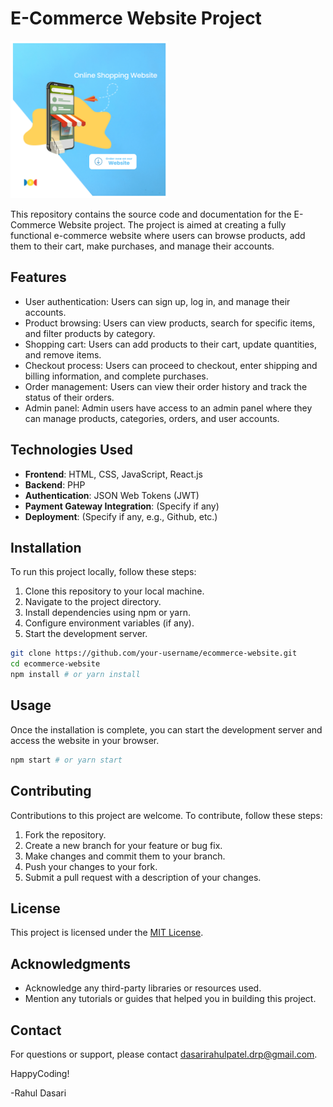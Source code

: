 # E-Commerce Website Project
<img src="ecommerce.png" width=50% height=50%>

This repository contains the source code and documentation for the E-Commerce Website project. The project is aimed at creating a fully functional e-commerce website where users can browse products, add them to their cart, make purchases, and manage their accounts.

## Features

- User authentication: Users can sign up, log in, and manage their accounts.
- Product browsing: Users can view products, search for specific items, and filter products by category.
- Shopping cart: Users can add products to their cart, update quantities, and remove items.
- Checkout process: Users can proceed to checkout, enter shipping and billing information, and complete purchases.
- Order management: Users can view their order history and track the status of their orders.
- Admin panel: Admin users have access to an admin panel where they can manage products, categories, orders, and user accounts.

## Technologies Used

- **Frontend**: HTML, CSS, JavaScript, React.js
- **Backend**: PHP
- **Authentication**: JSON Web Tokens (JWT)
- **Payment Gateway Integration**: (Specify if any)
- **Deployment**: (Specify if any, e.g., Github, etc.)

## Installation

To run this project locally, follow these steps:

1. Clone this repository to your local machine.
2. Navigate to the project directory.
3. Install dependencies using npm or yarn.
4. Configure environment variables (if any).
5. Start the development server.

```bash
git clone https://github.com/your-username/ecommerce-website.git
cd ecommerce-website
npm install # or yarn install
```

## Usage

Once the installation is complete, you can start the development server and access the website in your browser. 

```bash
npm start # or yarn start
```

## Contributing

Contributions to this project are welcome. To contribute, follow these steps:

1. Fork the repository.
2. Create a new branch for your feature or bug fix.
3. Make changes and commit them to your branch.
4. Push your changes to your fork.
5. Submit a pull request with a description of your changes.

## License

This project is licensed under the [MIT License](LICENSE).

## Acknowledgments

- Acknowledge any third-party libraries or resources used.
- Mention any tutorials or guides that helped you in building this project.

## Contact

For questions or support, please contact  dasarirahulpatel.drp@gmail.com.

HappyCoding!

-Rahul Dasari
